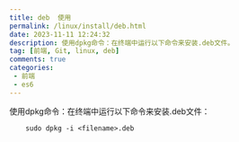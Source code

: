 ```yaml
---
title: deb  使用
permalink: /linux/install/deb.html
date: 2023-11-11 12:24:32
description: 使用dpkg命令：在终端中运行以下命令来安装.deb文件。
tag: [前端, Git, linux, deb]
comments: true
categories: 
 - 前端
 - es6
---
```


使用dpkg命令：在终端中运行以下命令来安装.deb文件：

```shell
    sudo dpkg -i <filename>.deb
```
